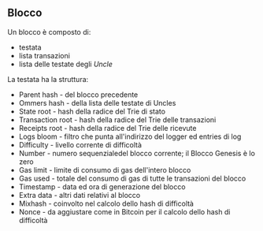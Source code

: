 ## Blocco

Un blocco è composto di:
* testata
* lista transazioni
* lista delle testate degli _Uncle_

La testata ha la struttura:
* Parent hash - del blocco precedente
* Ommers hash - della lista delle testate di Uncles
* State root - hash della radice del Trie di stato
* Transaction root - hash della radice del Trie delle transazioni
* Receipts root - hash della radice del Trie delle ricevute
* Logs bloom - filtro che punta all'indirizzo del logger ed entries di log
* Difficulty - livello corrente di difficoltà
* Number - numero sequenzialedel blocco corrente; il Blocco Genesis è lo zero
* Gas limit - limite di consumo di gas dell'intero blocco
* Gas used - totale del consumo di gas di tutte le transazioni del blocco
* Timestamp - data ed ora di generazione del blocco
* Extra data - altri dati relativi al blocco
* Mixhash - coinvolto nel calcolo dello hash di difficoltà
* Nonce - da aggiustare come in Bitcoin per il calcolo dello hash di difficoltà

